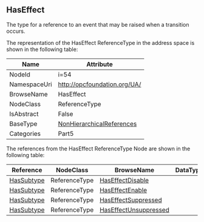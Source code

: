<!-- objecttype -->
## HasEffect
The type for a reference to an event that may be raised when a transition occurs.  
<!-- end of text -->
The representation of the HasEffect ReferenceType in the address space is shown in the following table:  

|Name|Attribute|
|---|---|
|NodeId|i=54|
|NamespaceUri|http://opcfoundation.org/UA/|
|BrowseName|HasEffect|
|NodeClass|ReferenceType|
|IsAbstract|False|
|BaseType|[NonHierarchicalReferences](../../../Part3/ReferenceTypes/NonHierarchicalReferences/readme.md)|
|Categories|Part5|

The references from the HasEffect ReferenceType Node are shown in the following table:  

|Reference|NodeClass|BrowseName|DataType|TypeDefinition|ModellingRule|
|---|---|---|---|---|---|
|[HasSubtype](../../../Part3/ReferenceTypes/HasSubtype/readme.md)|ReferenceType|[HasEffectDisable](#HasEffectDisable)||||
|[HasSubtype](../../../Part3/ReferenceTypes/HasSubtype/readme.md)|ReferenceType|[HasEffectEnable](#HasEffectEnable)||||
|[HasSubtype](../../../Part3/ReferenceTypes/HasSubtype/readme.md)|ReferenceType|[HasEffectSuppressed](#HasEffectSuppressed)||||
|[HasSubtype](../../../Part3/ReferenceTypes/HasSubtype/readme.md)|ReferenceType|[HasEffectUnsuppressed](#HasEffectUnsuppressed)||||


